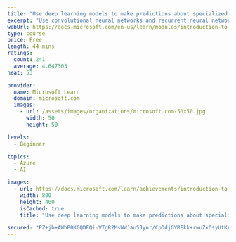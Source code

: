 ```yaml
---
title: "Use deep learning models to make predictions about specialized data"
excerpt: "Use convolutional neural networks and recurrent neural networks to analyze and predict images and text with TensorFlow and Keras."
webUrl: https://docs.microsoft.com/en-us/learn/modules/introduction-to-deep-learning/
type: course
price: Free
length: 44 mins
ratings:
  count: 241
  average: 4.647303
heat: 53

provider:
  name: Microsoft Learn
  domain: microsoft.com
  images:
    - url: /assets/images/organizations/microsoft.com-50x50.jpg
      width: 50
      height: 50

levels:
  - Beginner

topics:
  - Azure
  - AI

images:
  - url: https://docs.microsoft.com/learn/achievements/introduction-to-deep-learning-social.png
    width: 800
    height: 400
    isCached: true
    title: "Use deep learning models to make predictions about specialized data"

secured: "PZ+jb+AWhP0KGQDFQiuVTgR2MsWWJau5Jyur/CpDdjGYREkk+rwuZxOsyUtKA+EasGHvGluGhhZE2BUMZnwJcta8JNv7yxxsKjTF0wzW6KdHiUrriU054L+Q5nRspCivDPW89NMQWAGuCbCH7Zes2EqqnT/uHlhIO9io9MJudB7gfCnw6/KuvkU3abo8lBFlHsMUC6npFuBDeBE0ObW0Jt4pUb/WAbCzcFqZL4k97z1IBq+cGAR8W1L8YynUIvb/OaxUlzpKBpYrAoNaVUnJjqZf00lpjaQbNJs3N/E2dG+zayrinT3lfHup1Yx6tOJxBIwG0XxrbU0UDyP86zed2LLn2We8/UNTKHnUHS2NyrQZpsV9NAIXQCwroGR3YO7RGSrq/07ZLJKhahszafXXFA==;Y5BwsD2ABI/FndUNdVV17g=="
---
```


